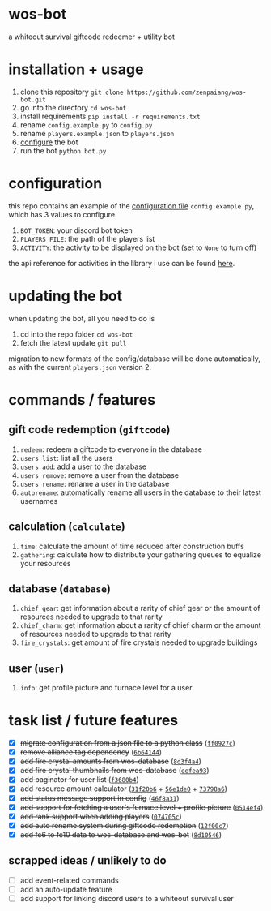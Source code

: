# wos-bot

a whiteout survival giftcode redeemer + utility bot

# installation + usage

1. clone this repository `git clone https://github.com/zenpaiang/wos-bot.git`
2. go into the directory `cd wos-bot`
3. install requirements `pip install -r requirements.txt`
4. rename `config.example.py` to `config.py`
5. rename `players.example.json` to `players.json`
6. [configure](#configuration) the bot
7. run the bot `python bot.py`

# configuration

this repo contains an example of the [configuration file](config.example.py) `config.example.py`, which has 3 values to configure.

1. `BOT_TOKEN`: your discord bot token
2. `PLAYERS_FILE`: the path of the players list
3. `ACTIVITY`: the activity to be displayed on the bot (set to `None` to turn off)

the api reference for activities in the library i use can be found [here](https://interactions-py.github.io/interactions.py/API%20Reference/API%20Reference/models/Discord/activity/).

# updating the bot

when updating the bot, all you need to do is  
  
1. cd into the repo folder `cd wos-bot`
2. fetch the latest update `git pull`

migration to new formats of the config/database will be done automatically, as with the current `players.json` version 2.

# commands / features

## gift code redemption (`giftcode`)

1. `redeem`: redeem a giftcode to everyone in the database
2. `users list`: list all the users
3. `users add`: add a user to the database
4. `users remove`: remove a user from the database
5. `users rename`: rename a user in the database
6. `autorename`: automatically rename all users in the database to their latest usernames

## calculation (`calculate`)

1. `time`: calculate the amount of time reduced after construction buffs
2. `gathering`: calculate how to distribute your gathering queues to equalize your resources

## database (`database`)

1. `chief_gear`: get information about a rarity of chief gear or the amount of resources needed to upgrade to that rarity
2. `chief_charm`: get information about a rarity of chief charm or the amount of resources needed to upgrade to that rarity
3. `fire_crystals`: get amount of fire crystals needed to upgrade buildings

## user (`user`)

1. `info`: get profile picture and furnace level for a user

# task list / future features

- [x] ~~migrate configuration from a json file to a python class~~ ([`ff0927c`](https://github.com/zenpaiang/wos-bot/commit/ff0927c55edbd2d070a0239b588a48f77ea415a1))
- [x] ~~remove alliance tag dependency~~ ([`6b64144`](https://github.com/zenpaiang/wos-bot/commit/6b64144ec9da8044fe360f5851112fcece4e0216))
- [x] ~~add fire crystal amounts from wos-database~~ ([`8d3f4a4`](https://github.com/zenpaiang/wos-bot/commit/8d3f4a47ca7c7657a135ce929901e93ba37b290f))
- [x] ~~add fire crystal thumbnails from wos-database~~ ([`eefea93`](https://github.com/zenpaiang/wos-bot/commit/eefea93b86c3dc0ed693ad19b4862663ee66ea8c))
- [x] ~~add paginator for user list~~ ([`f3680b4`](https://github.com/zenpaiang/wos-bot/commit/f3680b4c49929a0c178f771a2829891e071bdd91))
- [x] ~~add resource amount calculator~~ ([`31f20b6`](https://github.com/zenpaiang/wos-bot/commit/31f20b61fb62d671d1403c3134128ccaa815b152) + [`56e1de0`](https://github.com/zenpaiang/wos-bot/commit/56e1de0f016865d03dd96019f26ccaa16cc48a6b) + [`73798a6`](https://github.com/zenpaiang/wos-bot/commit/73798a6258f3cbe197c5eadccf63f16e8d1179ab))
- [x] ~~add status message support in config~~ ([`46f8a31`](https://github.com/zenpaiang/wos-bot/commit/46f8a3110f40f83edae5986b8d095c8134cba0ae))
- [x] ~~add support for fetching a user's furnace level + profile picture~~ ([`0514ef4`](https://github.com/zenpaiang/wos-bot/commit/0514ef429fb4678e0d4f8a924ec693e99b3ef150))
- [x] ~~add rank support when adding players~~ ([`074705c`](https://github.com/zenpaiang/wos-bot/commit/074705c90be0b0f8587bcb622d0b6264ce3adc67))
- [x] ~~add auto rename system during giftcode redemption~~ ([`12f00c7`](https://github.com/zenpaiang/wos-bot/commit/12f00c76864a1d620527f58e914c12ffb81250d2))
- [x] ~~add fc6 to fc10 data to wos-database and wos-bot~~ ([`8d10546`](https://github.com/zenpaiang/wos-bot/commit/8d1054697f5c2c7f98abb56371e3081bf04734e8))

## scrapped ideas / unlikely to do

- [ ] add event-related commands
- [ ] add an auto-update feature
- [ ] add support for linking discord users to a whiteout survival user